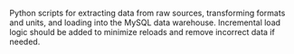 Python scripts for extracting data from raw sources, transforming formats and units, and loading into the MySQL data warehouse. Incremental load logic should be added to minimize reloads and remove incorrect data if needed.
